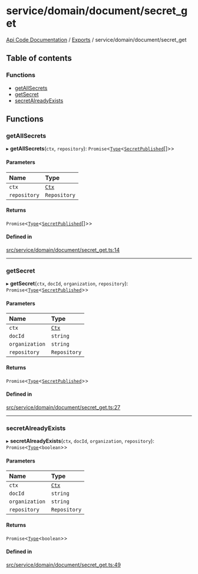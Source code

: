 # service/domain/document/secret\_get
 
[Api Code Documentation](../README.md) / [Exports](../modules.md) / service/domain/document/secret\_get

## Table of contents

### Functions

- [getAllSecrets](service_domain_document_secret_get.md#getallsecrets)
- [getSecret](service_domain_document_secret_get.md#getsecret)
- [secretAlreadyExists](service_domain_document_secret_get.md#secretalreadyexists)

## Functions

### getAllSecrets

▸ **getAllSecrets**(`ctx`, `repository`): `Promise`<[`Type`](result.md#type)<[`SecretPublished`](../interfaces/service_domain_document_document_shared.SecretPublished.md)[]\>\>

#### Parameters

| Name | Type |
| :------ | :------ |
| `ctx` | [`Ctx`](../interfaces/lib_ctx.Ctx.md) |
| `repository` | `Repository` |

#### Returns

`Promise`<[`Type`](result.md#type)<[`SecretPublished`](../interfaces/service_domain_document_document_shared.SecretPublished.md)[]\>\>

#### Defined in

[src/service/domain/document/secret_get.ts:14](https://github.com/openkfw/TruBudget/blob/f6ee764/api/src/service/domain/document/secret_get.ts#L14)

___

### getSecret

▸ **getSecret**(`ctx`, `docId`, `organization`, `repository`): `Promise`<[`Type`](result.md#type)<[`SecretPublished`](../interfaces/service_domain_document_document_shared.SecretPublished.md)\>\>

#### Parameters

| Name | Type |
| :------ | :------ |
| `ctx` | [`Ctx`](../interfaces/lib_ctx.Ctx.md) |
| `docId` | `string` |
| `organization` | `string` |
| `repository` | `Repository` |

#### Returns

`Promise`<[`Type`](result.md#type)<[`SecretPublished`](../interfaces/service_domain_document_document_shared.SecretPublished.md)\>\>

#### Defined in

[src/service/domain/document/secret_get.ts:27](https://github.com/openkfw/TruBudget/blob/f6ee764/api/src/service/domain/document/secret_get.ts#L27)

___

### secretAlreadyExists

▸ **secretAlreadyExists**(`ctx`, `docId`, `organization`, `repository`): `Promise`<[`Type`](result.md#type)<`boolean`\>\>

#### Parameters

| Name | Type |
| :------ | :------ |
| `ctx` | [`Ctx`](../interfaces/lib_ctx.Ctx.md) |
| `docId` | `string` |
| `organization` | `string` |
| `repository` | `Repository` |

#### Returns

`Promise`<[`Type`](result.md#type)<`boolean`\>\>

#### Defined in

[src/service/domain/document/secret_get.ts:49](https://github.com/openkfw/TruBudget/blob/f6ee764/api/src/service/domain/document/secret_get.ts#L49)
